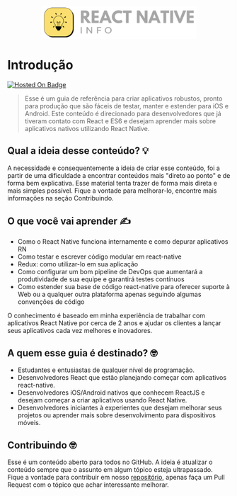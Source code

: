 <p align="center">
  <img src="assets/images/logo.png" width="350">
</p>

# Introdução

[![Hosted On Badge](https://img.shields.io/badge/hosted%20on-gitbook-red)](https://www.gitbook.com/)

> Esse é um guia de referência para criar aplicativos robustos, pronto para produção que são fáceis de testar, manter e estender para iOS e Android. Este conteúdo é direcionado para desenvolvedores que já tiveram contato com React e ES6 e desejam aprender mais sobre aplicativos nativos utilizando React Native.

## Qual a ideia desse conteúdo? 💡

A necessidade e consequentemente a ideia de criar esse conteúdo, foi a partir de uma dificuldade a encontrar conteúdos mais "direto ao ponto" e de forma bem explicativa. Esse material tenta trazer de forma mais direta e mais simples possível. Fique a vontade para melhorar-lo, encontre mais informações na seção Contribuindo.

## O que você vai aprender ✍️

- Como o React Native funciona internamente e como depurar aplicativos RN
- Como testar e escrever código modular em react-native
- Redux: como utilizar-lo em sua aplicação
- Como configurar um bom pipeline de DevOps que aumentará a produtividade de sua equipe e garantirá testes contínuos
- Como estender sua base de código react-native para oferecer suporte à Web ou a qualquer outra plataforma apenas seguindo algumas convenções de código

O conhecimento é baseado em minha experiência de trabalhar com aplicativos React Native por cerca de 2 anos e ajudar os clientes a lançar seus aplicativos cada vez melhores e inovadores.

## A quem esse guia é destinado? 🤓

- Estudantes e entusiastas de qualquer nível de programação.
- Desenvolvedores React que estão planejando começar com aplicativos react-native.
- Desenvolvedores iOS/Android nativos que conhecem ReactJS e desejam começar a criar aplicativos usando React Native.
- Desenvolvedores iniciantes à experientes que desejam melhorar seus projetos ou aprender mais sobre desenvolvimento para dispositivos móveis.

## Contribuindo 🤓

Esse é um conteúdo aberto para todos no GitHub. A ideia é atualizar o conteúdo sempre que o assunto em algum tópico esteja ultrapassado. Fique a vontade para contribuir em nosso [repositório](https://github.com/lucalves/react-native-info), apenas faça um Pull Request com o tópico que achar interessante melhorar.
